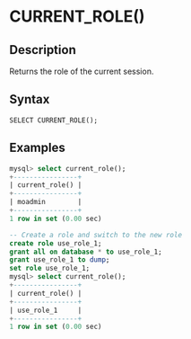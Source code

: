 # **CURRENT_ROLE()**

## **Description**

Returns the role of the current session.

## **Syntax**

```
SELECT CURRENT_ROLE();
```

## **Examples**

```sql
mysql> select current_role();
+----------------+
| current_role() |
+----------------+
| moadmin        |
+----------------+
1 row in set (0.00 sec)

-- Create a role and switch to the new role
create role use_role_1;
grant all on database * to use_role_1;
grant use_role_1 to dump;
set role use_role_1;
mysql> select current_role();
+----------------+
| current_role() |
+----------------+
| use_role_1     |
+----------------+
1 row in set (0.00 sec)
```

